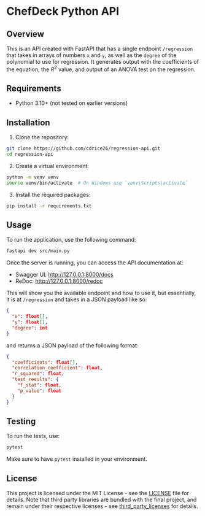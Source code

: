 # ChefDeck Python API

## Overview

This is an API created with FastAPI that has a single endpoint `/regression` that takes in arrays of numbers `x` and `y`, as well as the `degree` of the polynomial to use for regression. It generates output with the coefficients of the equation, the $R^2$ value, and output of an ANOVA test on the regression.

## Requirements

- Python 3.10+ (not tested on earlier versions)

## Installation

1. Clone the repository:

  ```sh
  git clone https://github.com/cdrice26/regression-api.git
  cd regression-api
  ```
2. Create a virtual environment:
  ```sh
  python -m venv venv
  source venv/bin/activate  # On Windows use `venv\Scripts\activate`
  ```

3. Install the required packages:
  ```sh
  pip install -r requirements.txt
  ```

## Usage

To run the application, use the following command:

```sh
fastapi dev src/main.py
```

Once the server is running, you can access the API documentation at:

- Swagger UI: http://127.0.0.1:8000/docs
- ReDoc: http://127.0.0.1:8000/redoc

This will show you the available endpoint and how to use it, but essentially, it is at `/regression` and takes in a JSON payload like so:
```json
{
  "x": float[],
  "y": float[],
  "degree": int
}
```
and returns a JSON payload of the following format:

```json
{
  "coefficients": float[],
  "correlation_coefficient": float,
  "r_squared": float,
  "test_results": {
    "f_stat": float,
    "p_value": float
  }
}
```

## Testing

To run the tests, use:

```sh
pytest
```

Make sure to have `pytest` installed in your environment.

## License

This project is licensed under the MIT License - see the [LICENSE](LICENSE) file for details. Note that third party libraries are bundled with the final project, and remain under their respective licenses - see [third_party_licenses](third_party_licenses) for details. 